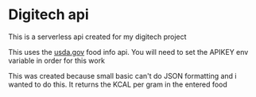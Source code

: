 # Digitech api

This is a serverless api created for my digitech project

This uses the [usda.gov](https://nal.usda.gov) food info api. You will need to set the APIKEY env variable in order for this work

This was created because small basic can't do JSON formatting and i wanted to do this. It returns the KCAL per gram in the entered food
